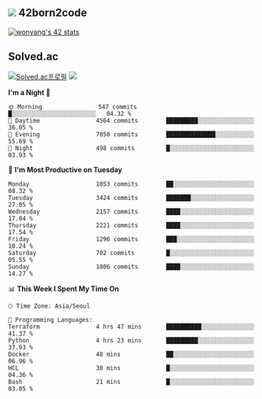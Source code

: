
## <img src="https://img.shields.io/badge/-000000?style=flat&logo=42&logoColor=white"> 42born2code
<!--[![wonyang's 42 stats](https://badge42.vercel.app/api/v2/cl5nhe5b6007809kydha7ht42/stats?cursusId=21&coalitionId=88)](https://profile.intra.42.fr/users/wonyang)-->

[![wonyang's 42 stats](https://badge.mediaplus.ma/starryblue/wonyang?1337Badge=off&UM6P=off)](https://github.com/oakoudad/badge42)

## Solved.ac
[![Solved.ac프로필](http://mazassumnida.wtf/api/v2/generate_badge?boj=bennyws)](https://solved.ac/bennyws)
<a href="https://solved.ac/bennyws"><img src="http://mazandi.herokuapp.com/api?handle=bennyws&theme=cold"/></a>

<!--START_SECTION:waka-->
**I'm a Night 🦉** 

```text
🌞 Morning                547 commits         █░░░░░░░░░░░░░░░░░░░░░░░░   04.32 % 
🌆 Daytime                4564 commits        █████████░░░░░░░░░░░░░░░░   36.05 % 
🌃 Evening                7050 commits        ██████████████░░░░░░░░░░░   55.69 % 
🌙 Night                  498 commits         █░░░░░░░░░░░░░░░░░░░░░░░░   03.93 % 
```
📅 **I'm Most Productive on Tuesday** 

```text
Monday                   1053 commits        ██░░░░░░░░░░░░░░░░░░░░░░░   08.32 % 
Tuesday                  3424 commits        ███████░░░░░░░░░░░░░░░░░░   27.05 % 
Wednesday                2157 commits        ████░░░░░░░░░░░░░░░░░░░░░   17.04 % 
Thursday                 2221 commits        ████░░░░░░░░░░░░░░░░░░░░░   17.54 % 
Friday                   1296 commits        ███░░░░░░░░░░░░░░░░░░░░░░   10.24 % 
Saturday                 702 commits         █░░░░░░░░░░░░░░░░░░░░░░░░   05.55 % 
Sunday                   1806 commits        ████░░░░░░░░░░░░░░░░░░░░░   14.27 % 
```


📊 **This Week I Spent My Time On** 

```text
🕑︎ Time Zone: Asia/Seoul

💬 Programming Languages: 
Terraform                4 hrs 47 mins       ██████████░░░░░░░░░░░░░░░   41.37 % 
Python                   4 hrs 23 mins       █████████░░░░░░░░░░░░░░░░   37.93 % 
Docker                   48 mins             ██░░░░░░░░░░░░░░░░░░░░░░░   06.96 % 
HCL                      30 mins             █░░░░░░░░░░░░░░░░░░░░░░░░   04.36 % 
Bash                     21 mins             █░░░░░░░░░░░░░░░░░░░░░░░░   03.05 % 
```


<!--END_SECTION:waka-->
